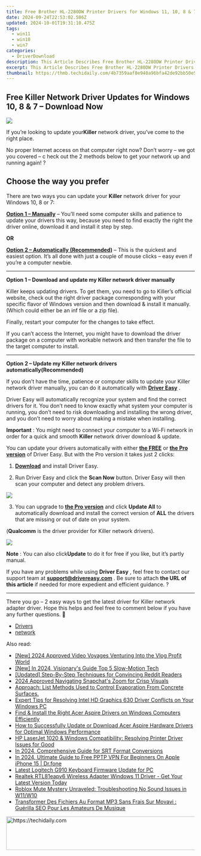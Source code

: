 ```yaml
---
title: Free Brother HL-2280DW Printer Drivers for Windows 11, 10, 8 & 7 - Download
date: 2024-09-24T22:53:02.586Z
updated: 2024-10-01T19:31:10.475Z
tags:
  - win11
  - win10
  - win7
categories:
  - DriverDownload
description: This Article Describes Free Brother HL-2280DW Printer Drivers for Windows 11, 10, 8 & 7 - Download
excerpt: This Article Describes Free Brother HL-2280DW Printer Drivers for Windows 11, 10, 8 & 7 - Download
thumbnail: https://thmb.techidaily.com/4b7359aaf8e940a96bfa42de92bb50e50f03e20d48a13d1d95464ad526124572.jpg
---
```


## Free Killer Network Driver Updates for Windows 10, 8 & 7 – Download Now

![](https://images.drivereasy.com/wp-content/uploads/2018/10/img_5bb5e43b23e8b.jpg)

 If you’re looking to update your**Killer** network driver,  you’ve come to the right place.

 No proper Internet access on that computer right now? Don’t worry – we got you covered – c heck out the 2 methods below to get your network up and running again! ?

## Choose the way you prefer

 There are two ways you can update your **Killer** network driver for your Windows 10, 8 or 7:

[**Option 1 – Manually**](https://tools.techidaily.com/drivereasy/download/) – You’ll need some computer skills and patience to update your drivers this way, because you need to find exactly the right the driver online, download it and install it step by step.

**OR**

[**Option 2 – Automatically (Recommended)**](https://www.drivereasy.com/knowledge/killer-network-driver-free-download-update-in-windows-10-8-7/#O2) – This is the quickest and easiest option. It’s all done with just a couple of mouse clicks – easy even if you’re a computer newbie.

---

 **Option 1 – Download and update my Killer network driver manually**

 Killer keeps updating drivers. To get them, you need to go to Killer’s official  website, check out the right driver package corresponding with your specific flavor of Windows version and then download & install it manually. (Which could either be an inf file or a zip file).

Finally, restart your computer for the changes to take effect.

 If you can’t access the Internet, you might have to download the driver package on a computer with workable network and then transfer the file to the target computer to install.

---

 **Option 2 – Update my Killer network drivers automatically(Recommended)**

 If you don’t have the time, patience or computer skills to update your Killer network  driver manually, you can do it automatically with **[Driver Easy](https://tools.techidaily.com/drivereasy/download/)**  .

 Driver Easy will automatically recognize your system and find the correct drivers for it. You don’t need to know exactly what system your computer is running, you don’t need to risk downloading and installing the wrong driver, and you don’t need to worry about making a mistake when installing.

**Important** : You might need to connect your computer to a Wi-Fi network in order for a quick and smooth **Killer** network driver download & update.

 You can update your drivers automatically with either **[the FREE](https://tools.techidaily.com/drivereasy/download/)**  or **[the Pro version](https://tools.techidaily.com/drivereasy/download/)**  of Driver Easy. But with the Pro version it takes just 2 clicks:

 1) **[Download](https://tools.techidaily.com/drivereasy/download/)**  and install Driver Easy.

 2) Run Driver Easy and click the **Scan Now**  button. Driver Easy will then scan your computer and detect any problem drivers.

![](https://images.drivereasy.com/wp-content/uploads/2018/07/img_5b5aefd675a7c.jpg)

 3) You can upgrade to **[the Pro version](https://tools.techidaily.com/drivereasy/download/)**  and click **Update All** to automatically download and install the correct version of **ALL**  the drivers that are missing or out of date on your system.

 (**Qualcomm** is the driver provider for Killer network drivers).

![](https://images.drivereasy.com/wp-content/uploads/2018/07/img_5b5af0deb80ba.jpg)

**Note** : You can also click**Update** to do it for free if you like, but it’s partly manual.

 If you have any problems while using **Driver Easy** , feel free to contact our support team at **<support@drivereasy.com>** . Be sure to attach **the URL of this article** if needed for more expedient and efficient guidance. ?

---

 There you go – 2 easy ways to get the latest driver for Killer network adapter driver. Hope this helps and feel free to comment below if you have any further questions. 🙂

* [Drivers](https://tools.techidaily.com/drivereasy/download/)
* [network](https://tools.techidaily.com/drivereasy/download/)

<ins class="adsbygoogle"
     style="display:block"
     data-ad-format="autorelaxed"
     data-ad-client="ca-pub-7571918770474297"
     data-ad-slot="1223367746"></ins>

<ins class="adsbygoogle"
     style="display:block"
     data-ad-client="ca-pub-7571918770474297"
     data-ad-slot="8358498916"
     data-ad-format="auto"
     data-full-width-responsive="true"></ins>

<span class="atpl-alsoreadstyle">Also read:</span>
<div><ul>
<li><a href="https://youtube-zero.techidaily.com/024-approved-video-voyages-venturing-into-the-vlog-profit-world/"><u>[New] 2024 Approved Video Voyages Venturing Into the Vlog Profit World</u></a></li>
<li><a href="https://fox-friendly.techidaily.com/new-in-2024-visionarys-guide-top-5-slow-motion-tech/"><u>[New] In 2024, Visionary's Guide Top 5 Slow-Motion Tech</u></a></li>
<li><a href="https://extra-guidance.techidaily.com/updated-step-by-step-techniques-for-convincing-reddit-readers/"><u>[Updated] Step-By-Step Techniques for Convincing Reddit Readers</u></a></li>
<li><a href="https://fox-helps.techidaily.com/2024-approved-navigating-snapchats-zoom-for-crisp-visuals/"><u>2024 Approved Navigating Snapchat's Zoom for Crisp Visuals</u></a></li>
<li><a href="https://driver-download.techidaily.com/1722967252846-approach-list-methods-used-to-control-evaporation-from-concrete-surfaces/"><u>Approach: List Methods Used to Control Evaporation From Concrete Surfaces.</u></a></li>
<li><a href="https://driver-download.techidaily.com/expert-tips-for-resolving-intel-hd-graphics-630-driver-conflicts-on-your-windows-pc/"><u>Expert Tips for Resolving Intel HD Graphics 630 Driver Conflicts on Your Windows PC</u></a></li>
<li><a href="https://driver-download.techidaily.com/find-and-install-the-right-acer-aspire-drivers-on-windows-computers-efficiently/"><u>Find & Install the Right Acer Aspire Drivers on Windows Computers Efficiently</u></a></li>
<li><a href="https://driver-download.techidaily.com/how-to-successfully-update-or-download-acer-aspire-hardware-drivers-for-optimal-windows-performance/"><u>How to Successfully Update or Download Acer Aspire Hardware Drivers for Optimal Windows Performance</u></a></li>
<li><a href="https://driver-download.techidaily.com/hp-laserjet-1020-and-windows-compatibility-resolving-printer-driver-issues-for-good/"><u>HP LaserJet 1020 & Windows Compatibility: Resolving Printer Driver Issues for Good</u></a></li>
<li><a href="https://extra-information.techidaily.com/in-2024-comprehensive-guide-for-srt-format-conversions/"><u>In 2024, Comprehensive Guide for SRT Format Conversions</u></a></li>
<li><a href="https://phone-solutions.techidaily.com/in-2024-ultimate-guide-to-free-pptp-vpn-for-beginners-on-apple-iphone-15-drfone-by-drfone-virtual-ios/"><u>In 2024, Ultimate Guide to Free PPTP VPN For Beginners On Apple iPhone 15 | Dr.fone</u></a></li>
<li><a href="https://driver-download.techidaily.com/latest-logitech-g910-keyboard-firmware-update-for-pc/"><u>Latest Logitech G910 Keyboard Firmware Update for PC</u></a></li>
<li><a href="https://driver-download.techidaily.com/realtek-rtl81eapv6-wireless-adapter-windows-11-driver-get-your-latest-version-today/"><u>Realtek RTL81eapv6 Wireless Adapter Windows 11 Driver - Get Your Latest Version Today</u></a></li>
<li><a href="https://win-answers.techidaily.com/roblox-mute-mystery-unraveled-troubleshooting-no-sound-issues-in-w11w10/"><u>Roblox Mute Mystery Unraveled: Troubleshooting No Sound Issues in W11/W10</u></a></li>
<li><a href="https://win-amazing.techidaily.com/transformer-des-fichiers-au-format-mp3-sans-frais-sur-movavi-guerilla-seo-pour-les-amateurs-de-musique/"><u>Transformer Des Fichiers Au Format MP3 Sans Frais Sur Movavi : Guérilla SEO Pour Les Amateurs De Musique</u></a></li>
</ul></div>

<!-- affiliate ads begin -->
<a href="https://appsumo.8odi.net/c/5597632/2068426/7443" target="_top" id="2068426">
  <img src="//a.impactradius-go.com/display-ad/7443-2068426" border="0" alt="https://techidaily.com" width="728" height="90"/>
</a>
<img height="0" width="0" src="https://appsumo.8odi.net/i/5597632/2068426/7443" style="position:absolute;visibility:hidden;" border="0" />
<!-- affiliate ads end -->

